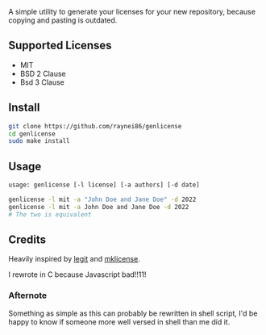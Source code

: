 A simple utility to generate your licenses for your new repository, 
because copying and pasting is outdated.

## Supported Licenses
- MIT
-  BSD 2 Clause
- Bsd 3 Clause

## Install
``` sh
git clone https://github.com/raynei86/genlicense
cd genlicense
sudo make install
```

## Usage

``` sh
usage: genlicense [-l license] [-a authors] [-d date]

genlicense -l mit -a "John Doe and Jane Doe" -d 2022
genlicense -l mit -a John Doe and Jane Doe -d 2022 
# The two is equivalent
```

## Credits
Heavily inspired by [legit](https://github.com/captainsafia/legit) and [mklicense](https://github.com/cezaraugusto/mklicense).

I rewrote in C because Javascript bad!!11!

### Afternote
Something as simple as this can probably be rewritten in shell script,
I'd be happy to know if someone more well versed in shell than me did it.
